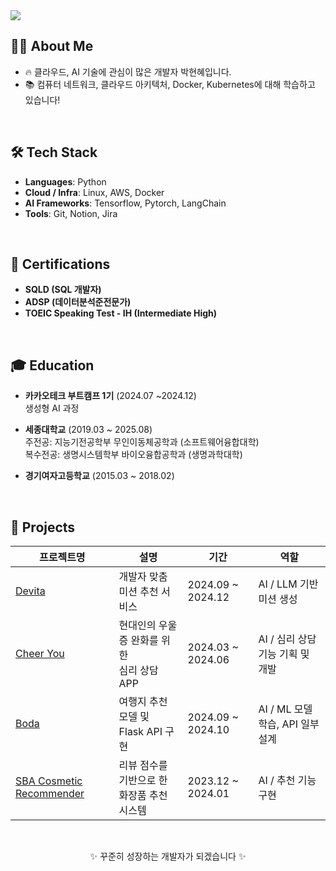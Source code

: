 <!--
## Hi there 👋

**hyeonhye126/hyeonhye126** is a ✨ _special_ ✨ repository because its `README.md` (this file ) appears on your GitHub profile.  

Here are some ideas to get you started: 

- 🔭 I’m currently working on ...
- 🌱 I’m currently learning ...
- 👯 I’m looking to collaborate on ...
- 🤔 I’m looking for help with ...
- 💬 Ask me about ...
- 📫 How to reach me: ...
- 😄 Pronouns: ...
- ⚡ Fun fact: ...
-->

<!-- 배너 이미지 -->
<img src="https://capsule-render.vercel.app/api?type=waving&color=0:6A5ACD,100:00BFFF&height=200&section=header&text=Welcome%20to%20Hyeonhye's%20Github!%20👋&fontSize=40" />


## 🙋‍♀️ About Me
- 🔥 클라우드, AI 기술에 관심이 많은 개발자 박현혜입니다.
- 📚 컴퓨터 네트워크, 클라우드 아키텍처, Docker, Kubernetes에 대해 학습하고 있습니다!
  
<br>

## 🛠 Tech Stack  
- **Languages**: Python  
- **Cloud / Infra**: Linux, AWS, Docker  
- **AI Frameworks**: Tensorflow, Pytorch, LangChain  
- **Tools**: Git, Notion, Jira

<br>

## 🏅 Certifications

- **SQLD (SQL 개발자)**  
- **ADSP (데이터분석준전문가)**  
- **TOEIC Speaking Test - IH (Intermediate High)**  

<br>

## 🎓 Education
- **카카오테크 부트캠프 1기** (2024.07 ~2024.12)  
  생성형 AI 과정
  
- **세종대학교** (2019.03 ~ 2025.08)  
  주전공: 지능기전공학부 무인이동체공학과 (소프트웨어융합대학)  
  복수전공: 생명시스템학부 바이오융합공학과 (생명과학대학)

- **경기여자고등학교** (2015.03 ~ 2018.02)  

<br>

## 🚀 Projects

| 프로젝트명 | 설명 | 기간 | 역할 |
|------------|------|------|------|
| [Devita](https://github.com/hyeonhye126/ktb-devita-hh) | 개발자 맞춤 미션 추천 서비스 | 2024.09 ~ 2024.12 | AI / LLM 기반 미션 생성 |
| [Cheer You](https://github.com/hyeonhye126/cheeryou-capstone-hh) | 현대인의 우울증 완화를 위한<br>심리 상담 APP | 2024.03 ~ 2024.06 | AI / 심리 상담 기능 기획 및 개발 |
| [Boda](https://github.com/hyeonhye126/ktb-boda-hh) | 여행지 추천 모델 및<br>Flask API 구현 | 2024.09 ~ 2024.10 | AI / ML 모델 학습, API 일부 설계 |
| [SBA Cosmetic Recommender](https://github.com/hyeonhye126/sba-cosmetic-recommender) | 리뷰 점수를 기반으로 한<br>화장품 추천 시스템 | 2023.12 ~ 2024.01 | AI / 추천 기능 구현 |

<br>
<!-- Footer처럼 귀여운 문구 -->
<p align="center">
  ✨ 꾸준히 성장하는 개발자가 되겠습니다 ✨
</p>
